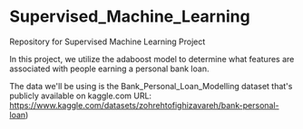 # Supervised_Machine_Learning
Repository for Supervised Machine Learning Project

In this project, we utilize the adaboost model to determine what features are associated with people earning a personal bank loan.

The data we'll be using is the Bank_Personal_Loan_Modelling dataset that's publicly available on kaggle.com
URL: https://www.kaggle.com/datasets/zohrehtofighizavareh/bank-personal-loan)
